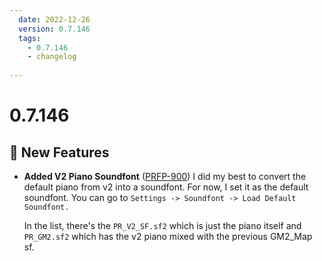```yaml
---
  date: 2022-12-26
  version: 0.7.146
  tags:
    - 0.7.146
    - changelog
  
---
```


# 0.7.146

## :rocket: New Features
- **Added V2 Piano Soundfont** ([PRFP-900](https://pianorhythm.myjetbrains.com/youtrack/issue/PRFP-900)) I did my best to convert the default piano from v2 into a soundfont. For now, I set it as the default soundfont. You can go to `Settings -> Soundfont -> Load Default Soundfont.`

  In the list, there's the `PR_V2_SF.sf2` which is just the piano itself and `PR_GM2.sf2` which has the v2 piano mixed with the previous GM2_Map sf.

<!----------------------------------------------->
